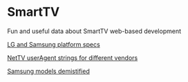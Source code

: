 SmartTV
=======

Fun and useful data about SmartTV web-based development

[LG and Samsung platform specs](platform_specs.md)

[NetTV userAgent strings for different vendors](nettv_user_agents.md)

[Samsung models demistified](samsung_models.md)
